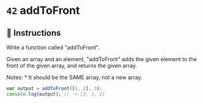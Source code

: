 # `42` addToFront

## 📝 Instructions

 Write a function called "addToFront".

Given an array and an element, "addToFront" adds the given element to the front of the given array, and returns the given array.

Notes: * It should be the SAME array, not a new array.


```javascript
var output = addToFront([1, 2], 3);
console.log(output); // -> [3, 1, 2]
```